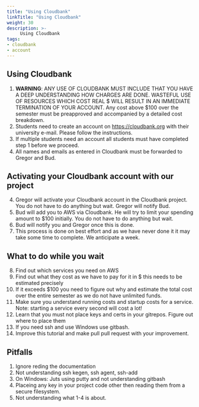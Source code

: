```yaml
---
title: "Using Cloudbank"
linkTitle: "Using Cloudbank"
weight: 30
description: >-
     Using Cloudbank
tags:
- cloudbank
- account
---
```





## Using Cloudbank

1. **WARNING**: ANY USE OF CLOUDBANK MUST INCLUDE THAT YOU HAVE A DEEP
   UNDERSTANDING HOW CHARGES ARE DONE. WASTEFUL USE OF RESOURCES WHICH
   COST REAL $ WILL RESULT IN AN IMMEDIATE TERMINATION OF YOUR
   ACCOUNT. Any cost above $100 over the semester must be preapproved
   and accompanied by a detailed cost breakdown.
2. Students need to create an account on https://cloudbank.org with
   their university e-mail. Please follow the instructions.
3. If multiple students need an account all students must have completed step 1 before we proceed.
4. All names and emails as entered in Cloudbank must be forwarded to Gregor and Bud.

## Activating your Cloudbank account with our project

4. Gregor will activate your Cloudbank account in the Cloudbank
   project. You do not have to do anything but wait. Gregor will
   notify Bud.
5. Bud will add you to AWS via Cloudbank. He will try to limit your
   spending amount to $100 initially. You do not have to do 
   anything but wait.
6. Bud will notify you and Gregor once this is done.
7. This process is done on best effort and as we have never done it it
   may take some time to complete. We anticipate a week.

## What to do while you wait

8. Find out which services you need on AWS
9. Find out what they cost as we have to pay for it in $ this needs to
   be estimated precisely
10. If it exceeds $100 you need to figure out why and estimate the total
    cost over the entire semester as we do not have unlimited funds.
11. Make sure you understand running costs and startup costs for a
    service. Note: starting a service every second will cost a lot!
12. Learn that you must not place keys and certs in your
    gitrepos. Figure out where to place them
13. If you need ssh and use Windows use gitbash.
14. Improve this tutorial and make pull pull request with your improvement.

## Pitfalls

1. Ignore reding the documentation
2. Not understanding ssh kegen, ssh agent, ssh-add
3. On Windows: Juts using putty and not understanding gitbash
4. Placeing any key in your project code other then reading them from a secure filesystem.
5. Not understanding what 1-4 is about.





